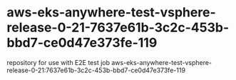 # aws-eks-anywhere-test-vsphere-release-0-21-7637e61b-3c2c-453b-bbd7-ce0d47e373fe-119
repository for use with E2E test job aws-eks-anywhere-test-vsphere-release-0-21:7637e61b-3c2c-453b-bbd7-ce0d47e373fe-119
